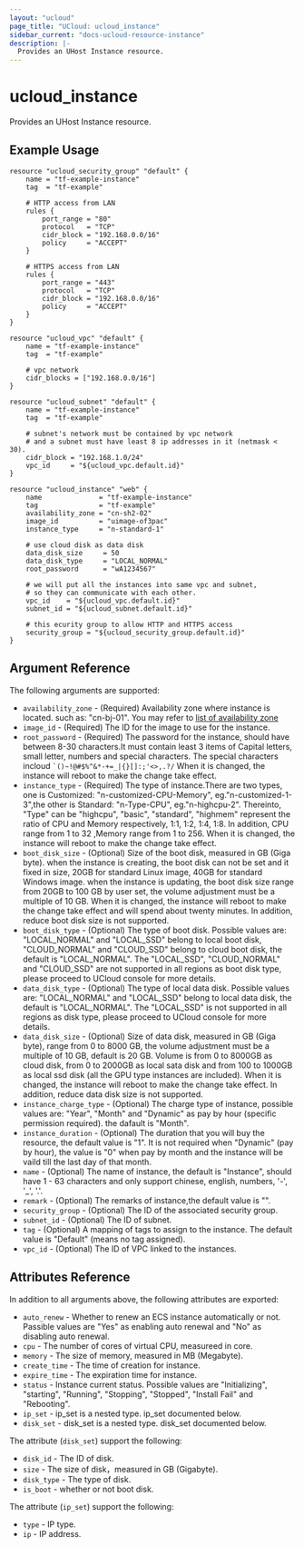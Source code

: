 ```yaml
---
layout: "ucloud"
page_title: "UCloud: ucloud_instance"
sidebar_current: "docs-ucloud-resource-instance"
description: |-
  Provides an UHost Instance resource.
---
```


# ucloud_instance

Provides an UHost Instance resource.

## Example Usage

```hcl
resource "ucloud_security_group" "default" {
    name = "tf-example-instance"
    tag  = "tf-example"

    # HTTP access from LAN
    rules {
        port_range = "80"
        protocol   = "TCP"
        cidr_block = "192.168.0.0/16"
        policy     = "ACCEPT"
    }

    # HTTPS access from LAN
    rules {
        port_range = "443"
        protocol   = "TCP"
        cidr_block = "192.168.0.0/16"
        policy     = "ACCEPT"
    }
}

resource "ucloud_vpc" "default" {
    name = "tf-example-instance"
    tag  = "tf-example"

    # vpc network
    cidr_blocks = ["192.168.0.0/16"]
}

resource "ucloud_subnet" "default" {
    name = "tf-example-instance"
    tag  = "tf-example"

    # subnet's network must be contained by vpc network
    # and a subnet must have least 8 ip addresses in it (netmask < 30).
    cidr_block = "192.168.1.0/24"
    vpc_id     = "${ucloud_vpc.default.id}"
}

resource "ucloud_instance" "web" {
    name              = "tf-example-instance"
    tag               = "tf-example"
    availability_zone = "cn-sh2-02"
    image_id          = "uimage-of3pac"
    instance_type     = "n-standard-1"

    # use cloud disk as data disk
    data_disk_size     = 50
    data_disk_type     = "LOCAL_NORMAL"
    root_password      = "wA1234567"

    # we will put all the instances into same vpc and subnet,
    # so they can communicate with each other.
    vpc_id    = "${ucloud_vpc.default.id}"
    subnet_id = "${ucloud_subnet.default.id}"

    # this ecurity group to allow HTTP and HTTPS access
    security_group = "${ucloud_security_group.default.id}"
}

```

## Argument Reference

The following arguments are supported:

* `availability_zone` - (Required) Availability zone where instance is located. such as: "cn-bj-01". You may refer to [list of availability zone](https://docs.ucloud.cn/api/summary/regionlist)
* `image_id` - (Required) The ID for the image to use for the instance.
* `root_password` - (Required) The password for the instance, should have between 8-30 characters.It must contain least 3 items of Capital letters, small letter, numbers and special characters. The special characters incloud <code>`()~!@#$%^&*-+=_|{}\[]:;'<>,.?/</code> When it is changed, the instance will reboot to make the change take effect.
* `instance_type` - (Required) The type of instance.There are two types, one is Customized: "n-customized-CPU-Memory", eg."n-customized-1-3",the other is Standard: "n-Type-CPU", eg."n-highcpu-2". Thereinto, "Type" can be "highcpu", "basic", "standard", "highmem" represent the ratio of CPU and Memory respectively, 1:1, 1:2, 1:4, 1:8. In addition, CPU range from 1 to 32 ,Memory range from 1 to 256. When it is changed, the instance will reboot to make the change take effect.
* `boot_disk_size` - (Optional) Size of the boot disk, measured in GB (Giga byte). when the instance is creating, the boot disk can not be set and it fixed in size, 20GB for standard Linux image, 40GB for standard Windows image. when the instance is updating, the boot disk size range from 20GB to 100 GB by user set, the volume adjustment must be a multiple of 10 GB. When it is changed, the instance will reboot to make the change take effect and will spend about twenty minutes. In addition, reduce boot disk size is not supported.
* `boot_disk_type` - (Optional) The type of boot disk. Possible values are: "LOCAL_NORMAL" and "LOCAL_SSD" belong to local boot disk, "CLOUD_NORMAL" and "CLOUD_SSD" belong to cloud boot disk, the default is "LOCAL_NORMAL". The "LOCAL_SSD", "CLOUD_NORMAL" and "CLOUD_SSD" are not supported in all regions as boot disk type, please proceed to UCloud console for more details.
* `data_disk_type` - (Optional) The type of local data disk. Possible values are: "LOCAL_NORMAL" and "LOCAL_SSD" belong to local data disk, the default is "LOCAL_NORMAL". The "LOCAL_SSD" is not supported in all regions as disk type, please proceed to UCloud console for more details.
* `data_disk_size` - (Optional) Size of data disk, measured in GB (Giga byte), range from 0 to 8000 GB, the volume adjustment must be a multiple of 10 GB, default is 20 GB. Volume is from 0 to 8000GB as cloud disk, from 0 to 2000GB as local sata disk and from 100 to 1000GB as local ssd disk (all the GPU type instances are included). When it is changed, the instance will reboot to make the change take effect. In addition, reduce data disk size is not supported.
* `instance_charge_type` - (Optional) The charge type of instance, possible values are: "Year", "Month" and "Dynamic" as pay by hour (specific permission required). the dafault is "Month".
* `instance_duration` - (Optional) The duration that you will buy the resource, the default value is "1". It is not required when "Dynamic" (pay by hour), the value is "0" when pay by month and the instance will be vaild till the last day of that month.
* `name` - (Optional) The name of instance, the default is "Instance", should have 1 - 63 characters and only support chinese, english, numbers, '-', '_', '.'.
* `remark` - (Optional) The remarks of instance,the default value is "".
* `security_group` - (Optional) The ID of the associated security group.
* `subnet_id` - (Optional) The ID of subnet.
* `tag` - (Optional) A mapping of tags to assign to the instance. The default value is "Default" (means no tag assigned).
* `vpc_id` - (Optional) The ID of VPC linked to the instances.

## Attributes Reference

In addition to all arguments above, the following attributes are exported:

* `auto_renew` - Whether to renew an ECS instance automatically or not. Passible values are "Yes" as enabling auto renewal and "No" as disabling auto renewal.
* `cpu` - The number of cores of virtual CPU, measureed in core.
* `memory` - The size of memory, measured in MB (Megabyte).
* `create_time` - The time of creation for instance.
* `expire_time` - The expiration time for instance.
* `status` - Instance current status. Possible values are "Initializing", "starting", "Running", "Stopping", "Stopped", "Install Fail" and "Rebooting".
* `ip_set` - ip_set is a nested type. ip_set documented below.
* `disk_set` - disk_set is a nested type. disk_set documented below.

The attribute (`disk_set`) support the following:

* `disk_id` - The ID of disk.
* `size` - The size of disk，measured in GB (Gigabyte).
* `disk_type` - The type of disk.
* `is_boot` - whether or not boot disk.

The attribute (`ip_set`) support the following:

* `type` - IP type.
* `ip` - IP address.

